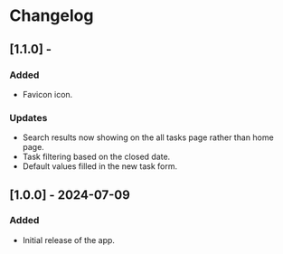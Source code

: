 # Changelog

## [1.1.0] -

### Added

- Favicon icon.

### Updates

- Search results now showing on the all tasks page rather than home page.
- Task filtering based on the closed date.
- Default values filled in the new task form.

## [1.0.0] - 2024-07-09

### Added

- Initial release of the app.

